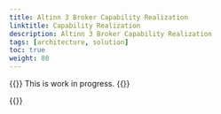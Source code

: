 ```yaml
---
title: Altinn 3 Broker Capability Realization
linktitle: Capability Realization
description: Altinn 3 Broker Capability Realization
tags: [architecture, solution]
toc: true
weight: 80
---
```


{{<notice warning>}} <!-- info -->
This is work in progress.
{{</notice>}}


{{<children />}}